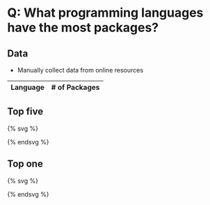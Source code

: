 # Q: What programming languages have the most packages?

## Data

* Manually collect data from online resources

| Language | # of Packages |
| -- | -- |

## Top five

{% svg %}

<!-- barchart with five bars -->
<rect x="0" width="20" height="100" style="fill:rgb(0,0,255);stroke-width:3;stroke:rgb(0,0,0)" />

{% endsvg %}

## Top one

{% svg %}

<!-- same barchart, but the top is highlighted, using css -->
<rect x="0" width="20" height="100" style="fill:rgb(0,0,255);stroke-width:3;stroke:rgb(0,0,0)" />

{% endsvg %}
